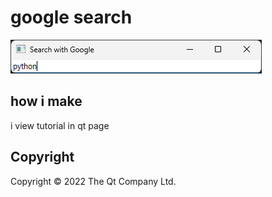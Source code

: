 # google search

![alt text](image.png)

## how i make

i view tutorial in qt page

## Copyright
Copyright &copy; 2022 The Qt Company Ltd.